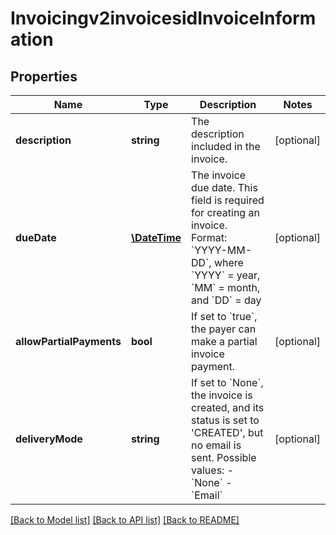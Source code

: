 # Invoicingv2invoicesidInvoiceInformation

## Properties
Name | Type | Description | Notes
------------ | ------------- | ------------- | -------------
**description** | **string** | The description included in the invoice. | [optional] 
**dueDate** | [**\DateTime**](\DateTime.md) | The invoice due date. This field is required for creating an invoice. Format: &#x60;YYYY-MM-DD&#x60;, where &#x60;YYYY&#x60; &#x3D; year, &#x60;MM&#x60; &#x3D; month, and &#x60;DD&#x60; &#x3D; day | [optional] 
**allowPartialPayments** | **bool** | If set to &#x60;true&#x60;, the payer can make a partial invoice payment. | [optional] 
**deliveryMode** | **string** | If set to &#x60;None&#x60;, the invoice is created, and its status is set to &#39;CREATED&#39;, but no email is sent.    Possible values:        - &#x60;None&#x60;   - &#x60;Email&#x60; | [optional] 

[[Back to Model list]](../README.md#documentation-for-models) [[Back to API list]](../README.md#documentation-for-api-endpoints) [[Back to README]](../README.md)


